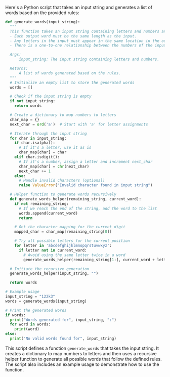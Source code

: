 Here's a Python script that takes an input string and generates a list of words based on the provided rules:

```python
def generate_words(input_string):
  """
  This function takes an input string containing letters and numbers and generates a list of words based on the following rules:
  - Each output word must be the same length as the input.
  - Any letters in the input must appear in the same location in the output words.
  - There is a one-to-one relationship between the numbers of the input and the letters of the output words (e.g., 1=l, 2=o, 3=s).

  Args:
      input_string: The input string containing letters and numbers.

  Returns:
      A list of words generated based on the rules.
  """
  # Initialize an empty list to store the generated words
  words = []

  # Check if the input string is empty
  if not input_string:
    return words

  # Create a dictionary to map numbers to letters
  char_map = {}
  next_char = ord('a')  # Start with 'a' for letter assignments

  # Iterate through the input string
  for char in input_string:
    if char.isalpha():
      # If it's a letter, use it as is
      char_map[char] = char
    elif char.isdigit():
      # If it's a number, assign a letter and increment next_char
      char_map[char] = chr(next_char)
      next_char += 1
    else:
      # Handle invalid characters (optional)
      raise ValueError("Invalid character found in input string")

  # Helper function to generate words recursively
  def generate_words_helper(remaining_string, current_word):
    if not remaining_string:
      # If we reach the end of the string, add the word to the list
      words.append(current_word)
      return

    # Get the character mapping for the current digit
    mapped_char = char_map[remaining_string[0]]

    # Try all possible letters for the current position
    for letter in 'abcdefghijklmnopqrstuvwxyz':
      if letter not in current_word:
        # Avoid using the same letter twice in a word
        generate_words_helper(remaining_string[1:], current_word + letter)

  # Initiate the recursive generation
  generate_words_helper(input_string, "")

  return words

# Example usage
input_string = "122k3"
words = generate_words(input_string)

# Print the generated words
if words:
  print("Words generated for", input_string, ":")
  for word in words:
    print(word)
else:
  print("No valid words found for", input_string)
```

This script defines a function `generate_words` that takes the input string. It creates a dictionary to map numbers to letters and then uses a recursive helper function to generate all possible words that follow the defined rules. The script also includes an example usage to demonstrate how to use the function.
